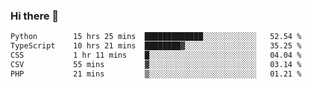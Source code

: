### Hi there 🌱
<!--START_SECTION:waka-->

```txt
Python        15 hrs 25 mins  █████████████░░░░░░░░░░░░   52.54 %
TypeScript    10 hrs 21 mins  ████████▓░░░░░░░░░░░░░░░░   35.25 %
CSS           1 hr 11 mins    █░░░░░░░░░░░░░░░░░░░░░░░░   04.04 %
CSV           55 mins         ▓░░░░░░░░░░░░░░░░░░░░░░░░   03.14 %
PHP           21 mins         ▒░░░░░░░░░░░░░░░░░░░░░░░░   01.21 %
```

<!--END_SECTION:waka-->
<!--
**Dieg0raf/Dieg0raf** is a ✨ _special_ ✨ repository because its `README.md` (this file) appears on your GitHub profile.

Here are some ideas to get you started:

- 🔭 I’m currently working on ...
- 🌱 I’m currently learning ...
- 👯 I’m looking to collaborate on ...
- 🤔 I’m looking for help with ...
- 💬 Ask me about ...
- 📫 How to reach me: ...
- 😄 Pronouns: ...
- ⚡ Fun fact: ...
-->
